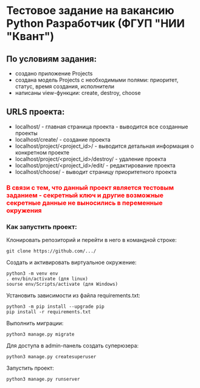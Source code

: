 # Тестовое задание на вакансию Python Разработчик (ФГУП "НИИ "Квант")

## По условиям задания:
- создано приложение Projects
- создана модель Projects с необходимыми полями: приоритет, статус, время создания, исполнители
- написаны view-функции: create, destroy, choose

## URLS проекта:
- localhost/ - главная страница проекта - выводится все созданные проекты
- localhost/create/ - создание проекта
- localhost/project/<project_id>/ - выводится детальная информация о конкретном проекте
- localhost/project/<project_id>/destroy/ - удаление проекта
- localhost/project/<project_id>/edit/ - редактирование проекта
- localhost/choose/ - выводит страницу приоритетного проекта 

### <span style="color:red"> В связи с тем, что данный проект является тестовым заданием - секретный ключ и другие возможные секретные данные не выносились в переменные окружения </span> 

### Как запустить проект:
Клонировать репозиторий и перейти в него в командной строке:
```
git clone https://github.com/.../
```
Cоздать и активировать виртуальное окружение:
```
python3 -m venv env
. env/bin/activate (для linux)
sourse env/Scripts/activate (для Windows)
```
Установить зависимости из файла requirements.txt:
```
python3 -m pip install --upgrade pip
pip install -r requirements.txt
```
Выполнить миграции:
```
python3 manage.py migrate
```
Для доступа в admin-панель создать суперюзера:
```
python3 manage.py createsuperuser
```
Запустить проект:
```
python3 manage.py runserver
```

